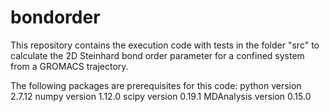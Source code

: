 # bondorder
This repository contains the execution code with tests in the
folder "src" to calculate the 2D Steinhard bond order parameter
for a confined system from a GROMACS trajectory.

The following packages are prerequisites for this code:
python version 2.7.12
numpy version 1.12.0
scipy version 0.19.1
MDAnalysis version 0.15.0
